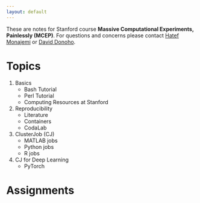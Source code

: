 ```yaml
---
layout: default
---
```


These are notes for Stanford course **Massive Computational Experiments, Painlessly (MCEP)**. For questions and concerns please contact [Hatef Monajemi](http://web.stanford.edu/~monajemi/) or [David Donoho](https://profiles.stanford.edu/david-donoho).

# Topics

1.  Basics
	- Bash Tutorial
	- Perl Tutorial
	- Computing Resources at Stanford
1.  Reproducibility 
	- Literature
	- Containers
	- CodaLab
1.  ClusterJob (CJ)
	- MATLAB jobs
    - Python jobs
    - R jobs
1.  CJ for Deep Learning
    - PyTorch

# Assignments

